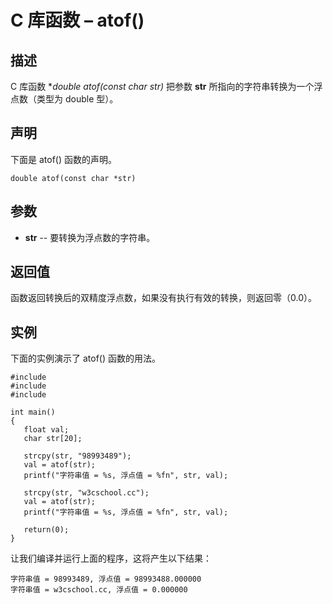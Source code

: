 # C 库函数 – atof()


## 描述

C 库函数 **double atof(const char *str)** 把参数 **str** 所指向的字符串转换为一个浮点数（类型为 double 型）。

## 声明

下面是 atof() 函数的声明。

    double atof(const char *str)

## 参数

* **str** \-- 要转换为浮点数的字符串。

## 返回值

函数返回转换后的双精度浮点数，如果没有执行有效的转换，则返回零（0.0）。

## 实例

下面的实例演示了 atof() 函数的用法。

    #include 
    #include 
    #include 

    int main()
    {
       float val;
       char str[20];

       strcpy(str, "98993489");
       val = atof(str);
       printf("字符串值 = %s, 浮点值 = %fn", str, val);

       strcpy(str, "w3cschool.cc");
       val = atof(str);
       printf("字符串值 = %s, 浮点值 = %fn", str, val);

       return(0);
    }

让我们编译并运行上面的程序，这将产生以下结果：

    字符串值 = 98993489, 浮点值 = 98993488.000000
    字符串值 = w3cschool.cc, 浮点值 = 0.000000